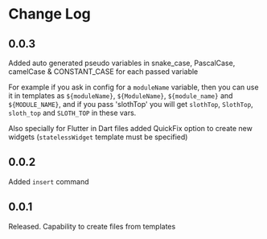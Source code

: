 # Change Log

## 0.0.3

Added auto generated pseudo variables in snake_case, PascalCase, camelCase & CONSTANT_CASE for each passed variable

For example if you ask in config for a `moduleName` variable, then you can use it in templates as `${moduleName}`, `${ModuleName}`, `${module_name}` and `${MODULE_NAME}`, and if you pass 'slothTop' you will get `slothTop`, `SlothTop`, `sloth_top` and `SLOTH_TOP` in these vars.

Also specially for Flutter in Dart files added QuickFix option to create new widgets (`statelessWidget` template must be specified)

## 0.0.2

Added `insert` command

## 0.0.1

Released. Capability to create files from templates

